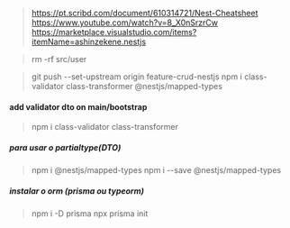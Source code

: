 

> https://pt.scribd.com/document/610314721/Nest-Cheatsheet
> https://www.youtube.com/watch?v=8_X0nSrzrCw
> https://marketplace.visualstudio.com/items?itemName=ashinzekene.nestjs

> rm -rf src/user

> git push --set-upstream origin feature-crud-nestjs
> npm i  class-validator class-transformer @nestjs/mapped-types

#### add validator dto on main/bootstrap
> npm i class-validator class-transformer

##### para usar o partialtype(DTO)
> npm i  @nestjs/mapped-types
> npm i --save @nestjs/mapped-types

##### instalar o orm (prisma ou typeorm)
> npm i -D prisma
> npx prisma init